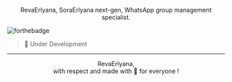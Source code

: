 <p align="center">
    RevaErlyana, SoraErlyana next-gen, WhatsApp group management specialist.
</p>

![forthebadge](https://img.shields.io/github/last-commit/gensart-x/reva-erlyana/main?display_timestamp=author&style=for-the-badge&logo=github&link=https%3A%2F%2Fgithub.com%2Fgensart-x%2Freva-erlyana)

> 🚧 Under Development

---

<p align="center">
    RevaErlyana,
    <br>
    with respect and made with 💚 for everyone !
</p>
